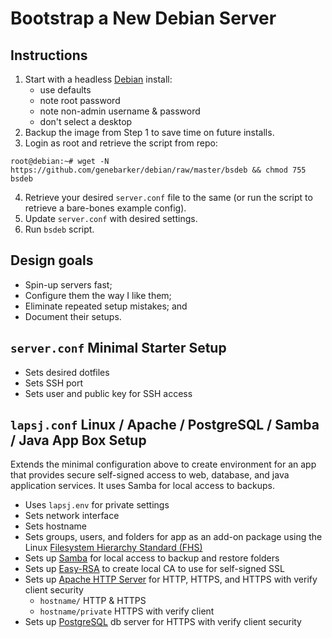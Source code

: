 # Bootstrap a New Debian Server

## Instructions

1. Start with a headless [Debian][1] install:
    - use defaults
    - note root password
    - note non-admin username & password
    - don't select a desktop
2. Backup the image from Step 1 to save time on future installs.
3. Login as root and retrieve the script from repo:
```console
root@debian:~# wget -N https://github.com/genebarker/debian/raw/master/bsdeb && chmod 755 bsdeb
```
4. Retrieve your desired `server.conf` file to the same
   (or run the script to retrieve a bare-bones example config).
5. Update `server.conf` with desired settings.
6. Run `bsdeb` script.

## Design goals

- Spin-up servers fast;
- Configure them the way I like them;
- Eliminate repeated setup mistakes; and
- Document their setups.

## `server.conf` Minimal Starter Setup

- Sets desired dotfiles
- Sets SSH port
- Sets user and public key for SSH access

## `lapsj.conf` Linux / Apache / PostgreSQL / Samba / Java App Box Setup

Extends the minimal configuration above to create environment for an app
that provides secure self-signed access to web, database, and java
application services. It uses Samba for local access to backups.

- Uses `lapsj.env` for private settings
- Sets network interface
- Sets hostname
- Sets groups, users, and folders for app as an add-on package using the
  Linux [Filesystem Hierarchy Standard (FHS)][2]
- Sets up [Samba][3] for local access to backup and restore folders
- Sets up [Easy-RSA][4] to create local CA to use for self-signed SSL
- Sets up [Apache HTTP Server][5] for HTTP, HTTPS, and HTTPS with verify
  client security
  - `hostname/`         HTTP & HTTPS
  - `hostname/private`  HTTPS with verify client
- Sets up [PostgreSQL][6] db server for HTTPS with verify client security


[1]: https://www.debian.org
[2]: https://en.wikipedia.org/wiki/Filesystem_Hierarchy_Standard
[3]: https://www.samba.org
[4]: https://github.com/OpenVPN/easy-rsa
[5]: https://httpd.apache.org
[6]: https://www.postgresql.org
